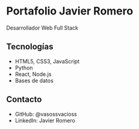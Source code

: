 # Portafolio Javier Romero

Desarrollador Web Full Stack

## Tecnologías
- HTML5, CSS3, JavaScript
- Python
- React, Node.js
- Bases de datos

## Contacto
- GitHub: @vasossvacioss
- LinkedIn: Javier Romero
